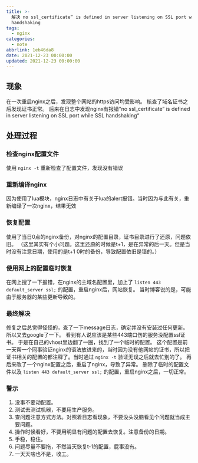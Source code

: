 ```yaml
---
title: >-
  解决 no ssl_certificate” is defined in server listening on SSL port while SSL
  handshaking
tags:
  - nginx
categories:
  - note
abbrlink: 1eb46da8
date: 2021-12-23 00:00:00
updated: 2021-12-23 00:00:00
---
```


## 现象
在一次重启nginx之后，发现整个网站的https访问均受影响。
核查了域名证书之后发现证书正常。
后来在日志中发现nginx有报错”no ssl_certificate” is defined in server listening on SSL port while SSL handshaking“

## 处理过程

### 检查nginx配置文件
使用 `nginx -t` 重新检查了配置文件，发现没有错误

### 重新编译nginx
因为使用了lua模块，nginx日志中有关于lua的alert报错。当时因为与此有关，重新编译了一次nginx，结果无效

### 恢复配置
使用了当日0点的nginx备份，对nginx的配置目录，证书目录进行了还原，问题依旧。
（这里其实有个小问题。这里还原的时候是t+1，是在异常的后一天。但是当时没有注意日期，使用的是t+1 0时的备份，导致配置依旧是错的。）

### 使用网上的配置临时恢复
在网上搜了一下报错，在nginx的主域名配置里，加上了 `listen 443 default_server ssl;` 的配置，重启nginx后，网站恢复。
当时博客说的是，可能由于服务器的某些更新导致的。


### 最终解决
修复之后总觉得怪怪的，查了一下message日志，确定并没有安装过任何更新。所以又去google了一下。
看到有人说应该是某些443端口伤的服务没配置ssl证书。
于是在自己的vhost里边翻了一圈，找到了一个临时的配置。
这个配置是前一天帮一个同事验证nginx的语法放进来的，当时因为没有他网站的证书，所以把证书相关的配置的都注释了。当时通过 `nginx -t` 验证无误之后就去忙别的了。
再后来改了一个nginx配置之后，重启了nginx，导致了异常。
删除了临时的配置文件以及 `listen 443 default_server ssl;` 的配置，重启nginx之后，一切正常。

### 警示
1. 没事不要动配置。
2. 测试去测试机器，不要用生产服务。
3. 查问题注意方式方法。对照着日志看现象，不要没头没脑看见个问题就当成主要问题。
4. 操作时候看好，不要用明显有问题的配置去恢复。注意备份的日期。
5. 手稳，稳住。
6. 问题尽量不要拖，不然当天恢复t-1的配置，屁事没有。
7. 一天天啥也不是，收工。